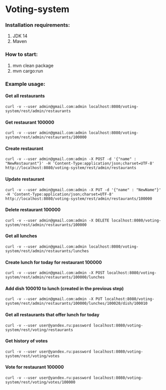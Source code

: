 # Voting-system

### Installation requirements:
1. JDK 14
2. Maven

### How to start:
1. mvn clean package
2. mvn cargo:run

### Example usage:

#### Get all restaurants
`curl -v --user admin@gmail.com:admin localhost:8080/voting-system/rest/admin/restaurants`

#### Get restaurant 100000
`curl -v --user admin@gmail.com:admin localhost:8080/voting-system/rest/admin/restaurants/100000`

#### Create restaurant
`curl -v --user admin@gmail.com:admin -X POST -d '{"name" : "NewRestaurant"}' -H 'Content-Type:application/json;charset=UTF-8' http://localhost:8080/voting-system/rest/admin/restaurants`

#### Update restaurant
`curl -v --user admin@gmail.com:admin -X PUT -d '{"name" : "NewName"}' -H 'Content-Type:application/json;charset=UTF-8' http://localhost:8080/voting-system/rest/admin/restaurants/100000`

#### Delete restaurant 100000
`curl -v --user admin@gmail.com:admin -X DELETE localhost:8080/voting-system/rest/admin/restaurants/100000`

#### Get all lunches
`curl -v --user admin@gmail.com:admin localhost:8080/voting-system/rest/admin/restaurants/lunches`

#### Create lunch for today for restaurant 100000
`curl -v --user admin@gmail.com:admin -X POST localhost:8080/voting-system/rest/admin/restaurants/100000/lunches`

#### Add dish 100010 to lunch (created in the previous step)
`curl -v --user admin@gmail.com:admin -X PUT localhost:8080/voting-system/rest/admin/restaurants/100000/lunches/100020/dish/100010`

#### Get all restaurants that offer lunch for today
`curl -v --user user@yandex.ru:password localhost:8080/voting-system/rest/voting/restaurants`

#### Get history of votes
`curl -v --user user@yandex.ru:password localhost:8080/voting-system/rest/voting/votes`

#### Vote for restaurant 100000
`curl -v --user user@yandex.ru:password localhost:8080/voting-system/rest/voting/votes/100000`
